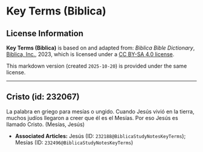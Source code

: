 # Key Terms (Biblica)

## License Information

**Key Terms (Biblica)** is based on and adapted from: _Biblica Bible Dictionary_, [Biblica, Inc.](https://www.biblica.com/), 2023, which is licensed under a [CC BY-SA 4.0 license](https://creativecommons.org/licenses/by-sa/4.0/legalcode.en).

This markdown version (created `2025-10-20`) is provided under the same license.



--------------------------------

## Cristo (id: 232067)

La palabra en griego para mesías o ungido. Cuando Jesús vivió en la tierra, muchos judíos llegaron a creer que él es el Mesías. Por eso Jesús es llamado Cristo. (Mesías, Jesús)

* **Associated Articles:** Jesús (ID: `232188@BiblicaStudyNotesKeyTerms`); Mesías (ID: `232496@BiblicaStudyNotesKeyTerms`)

